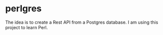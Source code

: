 # perlgres

The idea is to create a Rest API from a Postgres database. I am using this project to learn Perl.
